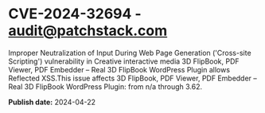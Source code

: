 # CVE-2024-32694 - audit@patchstack.com

Improper Neutralization of Input During Web Page Generation ('Cross-site Scripting') vulnerability in Creative interactive media 3D FlipBook, PDF Viewer, PDF Embedder – Real 3D FlipBook WordPress Plugin allows Reflected XSS.This issue affects 3D FlipBook, PDF Viewer, PDF Embedder – Real 3D FlipBook WordPress Plugin: from n/a through 3.62.



**Publish date:** 2024-04-22
